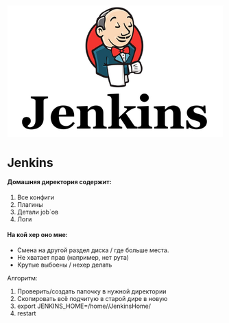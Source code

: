 ![Jenkins](../../img/jenkins.png)
# Jenkins

#### Домашняя директория содержит:  

1. Все конфиги
2. Плагины
3. Детали job`ов
4. Логи

#### На кой хер оно мне:  
- Смена на другой раздел диска / где больше места.
- Не хватает прав (например, нет рута)
- Крутые выбоены / нехер делать

Алгоритм:

1. Проверить/создать папочку в нужной директории
2. Скопировать всё подчитую в старой дире в новую
3. export JENKINS_HOME=/home/<username>/JenkinsHome/
4. restart


